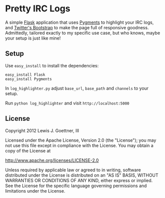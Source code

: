 # Pretty IRC Logs

A simple [Flask](http://flask.pocoo.org/) application that uses [Pygments](http://pygments.org/) to highlight your IRC logs, and [Twitter's Bootstrap](http://twitter.github.com/bootstrap/index.html) to make the page full of responsive goodness. Admittedly, tailored exactly to my specific use case, but who knows, maybe your setup is just like mine! 

## Setup

Use `easy_install` to install the dependencies:

    easy_install Flask
    easy_install Pygments

In `log_highlighter.py` adjust `base_url`, `base_path` and `channels` to your setup.

Run `python log_highlighter` and visit `http://localhost:5000`

## License

Copyright 2012 Lewis J. Goettner, III

Licensed under the Apache License, Version 2.0 (the "License");
you may not use this file except in compliance with the License.
You may obtain a copy of the License at

  http://www.apache.org/licenses/LICENSE-2.0

Unless required by applicable law or agreed to in writing, software
distributed under the License is distributed on an "AS IS" BASIS,
WITHOUT WARRANTIES OR CONDITIONS OF ANY KIND, either express or implied.
See the License for the specific language governing permissions and
limitations under the License.